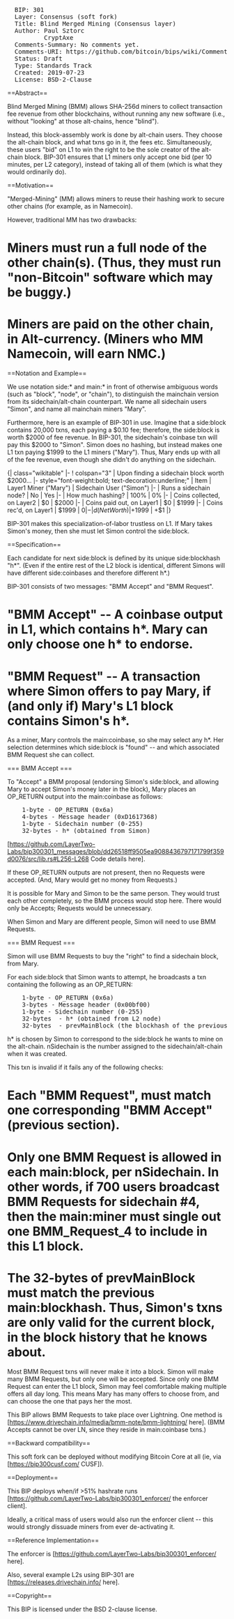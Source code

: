 <pre>
  BIP: 301
  Layer: Consensus (soft fork)
  Title: Blind Merged Mining (Consensus layer)
  Author: Paul Sztorc <truthcoin@gmail.com>
          CryptAxe <cryptaxe@gmail.com>
  Comments-Summary: No comments yet.
  Comments-URI: https://github.com/bitcoin/bips/wiki/Comments:BIP-0301
  Status: Draft
  Type: Standards Track
  Created: 2019-07-23
  License: BSD-2-Clause
</pre>


==Abstract==

Blind Merged Mining (BMM) allows SHA-256d miners to collect transaction fee revenue from other blockchains, without running any new software (i.e., without "looking" at those alt-chains, hence "blind").

Instead, this block-assembly work is done by alt-chain users. They choose the alt-chain block, and what txns go in it, the fees etc. Simultaneously, these users "bid" on L1 to win the right to be the sole creator of the alt-chain block. BIP-301 ensures that L1 miners only accept one bid (per 10 minutes, per L2 category), instead of taking all of them (which is what they would ordinarily do).


==Motivation==

"Merged-Mining" (MM) allows miners to reuse their hashing work to secure other chains (for example, as in Namecoin).

However, traditional MM has two drawbacks:

# Miners must run a full node of the other chain(s). (Thus, they must run "non-Bitcoin" software which may be buggy.)
# Miners are paid on the other chain, in Alt-currency. (Miners who MM Namecoin, will earn NMC.)


==Notation and Example==

We use notation side:\* and main:\* in front of otherwise ambiguous words (such as "block", "node", or "chain"), to distinguish the mainchain version from its sidechain/alt-chain counterpart. We name all sidechain users "Simon", and name all mainchain miners "Mary".

Furthermore, here is an example of BIP-301 in use. Imagine that a side:block contains 20,000 txns, each paying a $0.10 fee; therefore, the side:block is worth $2000 of fee revenue. In BIP-301, the sidechain's coinbase txn will pay this $2000 to "Simon". Simon does no hashing, but instead makes one L1 txn paying $1999 to the L1 miners ("Mary"). Thus, Mary ends up with all of the fee revenue, even though she didn't do anything on the sidechain.


{| class="wikitable"
|-
! colspan="3" | Upon finding a sidechain block worth $2000...
|- style="font-weight:bold; text-decoration:underline;"
| Item
| Layer1 Miner ("Mary")
| Sidechain User ("Simon")
|-
| Runs a sidechain node?
| No
| Yes
|-
| How much hashing?
| 100%
| 0%
|-
| Coins collected, on Layer2
| $0
| $2000
|-
| Coins paid out, on Layer1
| $0
| $1999
|-
| Coins rec'd, on Layer1
| $1999
| $0
|-
| d(Net Worth)
| +$1999
| +$1
|}


BIP-301 makes this specialization-of-labor trustless on L1. If Mary takes Simon's money, then she must let Simon control the side:block.



==Specification==

Each candidate for next side:block is defined by its unique side:blockhash "h*". (Even if the entire rest of the L2 block is identical, different Simons will have different side:coinbases and therefore different h*.)

BIP-301 consists of two messages: "BMM Accept" and "BMM Request".

# "BMM Accept" -- A coinbase output in L1, which contains h*. Mary can only choose one h* to endorse.
# "BMM Request" -- A transaction where Simon offers to pay Mary, if (and only if) Mary's L1 block contains Simon's h*.

As a miner, Mary controls the main:coinbase, so she may select any h*. Her selection determines which side:block is "found" -- and which associated BMM Request she can collect.


=== BMM Accept  ===

To "Accept" a BMM proposal (endorsing Simon's side:block, and allowing Mary to accept Simon's money later in the block), Mary places an OP_RETURN output into the main:coinbase as follows:

<pre>
    1-byte - OP_RETURN (0x6a)
    4-bytes - Message header (0xD1617368)
    1-byte - Sidechain number (0-255)
    32-bytes - h* (obtained from Simon)
</pre>

[https://github.com/LayerTwo-Labs/bip300301_messages/blob/dd26518ff9505ea9088436797171799f359d0076/src/lib.rs#L256-L268 Code details here].

If these OP_RETURN outputs are not present, then no Requests were accepted. (And, Mary would get no money from Requests.)

It is possible for Mary and Simon to be the same person. They would trust each other completely, so the BMM process would stop here. There would only be Accepts; Requests would be unnecessary.

When Simon and Mary are different people, Simon will need to use BMM Requests.

=== BMM Request ===

Simon will use BMM Requests to buy the "right" to find a sidechain block, from Mary.

For each side:block that Simon wants to attempt, he broadcasts a txn containing the following as an OP_RETURN:

<pre>
    1-byte - OP_RETURN (0x6a)
    3-bytes - Message header (0x00bf00)
    1-byte - Sidechain number (0-255)
    32-bytes  - h* (obtained from L2 node)
    32-bytes  - prevMainBlock (the blockhash of the previous main:block)
</pre>

h* is chosen by Simon to correspond to the side:block he wants to mine on the alt-chain. nSidechain is the number assigned to the sidechain/alt-chain when it was created.

This txn is invalid if it fails any of the following checks:

# Each "BMM Request", must match one corresponding "BMM Accept" (previous section).
# Only one BMM Request is allowed in each main:block, per nSidechain. In other words, if 700 users broadcast BMM Requests for sidechain #4, then the main:miner must single out one BMM_Request_4 to include in this L1 block.
# The 32-bytes of prevMainBlock must match the previous main:blockhash. Thus, Simon's txns are only valid for the current block, in the block history that he knows about.


Most BMM Request txns will never make it into a block. Simon will make many BMM Requests, but only one will be accepted. Since only one BMM Request can enter the L1 block, Simon may feel comfortable making multiple offers all day long. This means Mary has many offers to choose from, and can choose the one that pays her the most.

This BIP allows BMM Requests to take place over Lightning. One method is [https://www.drivechain.info/media/bmm-note/bmm-lightning/ here]. (BMM Accepts cannot be over LN, since they reside in main:coinbase txns.)


==Backward compatibility==

This soft fork can be deployed without modifying Bitcoin Core at all (ie, via [https://bip300cusf.com/ CUSF]).


==Deployment==

This BIP deploys when/if >51% hashrate runs [https://github.com/LayerTwo-Labs/bip300301_enforcer/ the enforcer client].

Ideally, a critical mass of users would also run the enforcer client -- this would strongly dissuade miners from ever de-activating it.


==Reference Implementation==

The enforcer is [https://github.com/LayerTwo-Labs/bip300301_enforcer/ here].

Also, several example L2s using BIP-301 are [https://releases.drivechain.info/ here].


==Copyright==

This BIP is licensed under the BSD 2-clause license.
